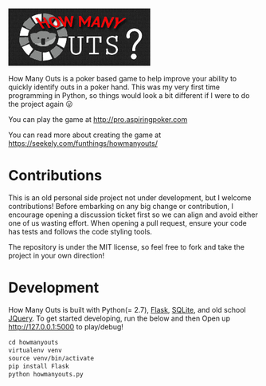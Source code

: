 ![Quagen](/static/img/logo_bg.png?raw=true)

How Many Outs is a poker based game to help improve your ability to quickly identify outs in a poker hand. This was my very first time programming in Python, so things would look a bit different if I were to do the project again 😛

You can play the game at http://pro.aspiringpoker.com

You can read more about creating the game at https://seekely.com/funthings/howmanyouts/


# Contributions 

This is an old personal side project not under development, but I welcome contributions! Before 
embarking on any big change or contribution, I encourage  opening a discussion 
ticket first so we can align and avoid either one of us wasting effort. When 
opening a pull request, ensure your code has tests and follows the code styling 
tools. 
  
The repository is under the MIT license, so feel free to fork and take the 
project in your own direction!

# Development

How Many Outs is built with Python(= 2.7), [Flask][flask], [SQLite][sqlite], and old school [JQuery][jquery]. To get started developing, run the below and then Open up http://127.0.0.1:5000 to play/debug!

    cd howmanyouts
    virtualenv venv
    source venv/bin/activate 
    pip install Flask
    python howmanyouts.py

[flask]: https://palletsprojects.com/p/flask/
[sqlite]: https://www.sqlite.org/
[jquery]: https://jquery.com/
